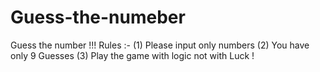 # Guess-the-numeber
Guess the number !!!
Rules :-
(1) Please input only numbers
(2) You have only 9 Guesses
(3) Play the game with logic not with Luck !
